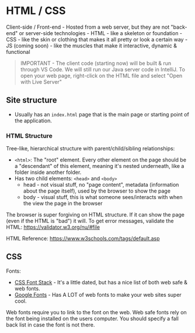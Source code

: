 # HTML / CSS

Client-side / Front-end 
    - Hosted from a web server, but they are not "back-end" or server-side technologies
    - HTML - like a skeleton or foundation 
    - CSS - like the skin or clothing that makes it all pretty or look a certain way
    - JS (coming soon) - like the muscles that make it interactive, dynamic & functional

> IMPORTANT - The client code (starting now) will be built & run through VS Code. We will still run our Java server code in IntelliJ.
> To open your web page, right-click on the HTML file and select "Open with Live Server"


## Site structure

- Usually has an `index.html` page that is the main page or starting point of the application.

### HTML Structure
Tree-like, hierarchical structure with parent/child/sibling relationships:
  - `<html>`: The "root" element. Every other element on the page should be a "descendant" of this element, meaning it's nested underneath, like a folder inside another folder.
  - Has two child elements:  `<head>` and `<body>`
    - head - not visual stuff, no "page content", metadata (information about the page itself), used by the browser to show the page
    - body - visual stuff, this is what someone sees/interacts with when the view the page in the browser

The browser is super forgiving on HTML structure. If it can show the page (even if the HTML is "bad") it will. 
To get error messages, validate the HTML: https://validator.w3.org/nu/#file

HTML Reference: https://www.w3schools.com/tags/default.asp

## CSS

Fonts: 
- [CSS Font Stack](https://www.cssfontstack.com/) - It's a little dated, but has a nice list of both web safe & web fonts.
- [Google Fonts](https://fonts.google.com/) - Has A LOT of web fonts to make your web sites super cool.

Web fonts require you to link to the font on the web. 
Web safe fonts rely on the font being installed on the users computer. You should specify a fall back list in case the font is not there.